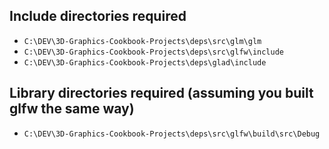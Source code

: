 

## Include directories required
  - `C:\DEV\3D-Graphics-Cookbook-Projects\deps\src\glm\glm`
  - `C:\DEV\3D-Graphics-Cookbook-Projects\deps\src\glfw\include`
  - `C:\DEV\3D-Graphics-Cookbook-Projects\deps\glad\include`

## Library directories required (assuming you built glfw the same way)
  - `C:\DEV\3D-Graphics-Cookbook-Projects\deps\src\glfw\build\src\Debug`

